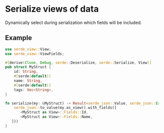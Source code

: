 # Serialize views of data

Dynamically select during serialization which fields will be included.

## Example

```rust
use serde_view::View;
use serde_view::ViewFields;

#[derive(Clone, Debug, serde::Deserialize, serde::Serialize, View)]
pub struct MyStruct {
    id: String,
    #[serde(default)]
    name: String,
    #[serde(default)]
    tags: Vec<String>,
}

fn serialize(my: &MyStruct) -> Result<serde_json::Value, serde_json::Error> {
    serde_json::to_value(my.as_view().with_fields([
       <MyStruct as View>::Fields::Id,
       <MyStruct as View>::Fields::Name,
   ]))
}
```
